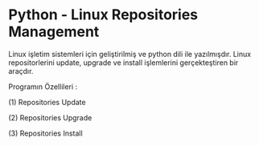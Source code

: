 # Python - Linux Repositories Management

Linux işletim sistemleri için geliştirilmiş ve python dili ile yazılmışdır. Linux repositorlerini update, upgrade ve install işlemlerini gerçekteştiren bir araçdır.

Programın Özellileri :

(1) Repositories Update

(2) Repositories Upgrade

(3) Repositories Install

